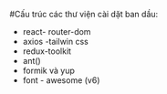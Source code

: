 #Cấu trúc các thư viện cài dặt ban dầu:

- react- router-dom
- axios
-tailwin css
- redux-toolkit
- ant()
- formik và yup
- font - awesome (v6)
